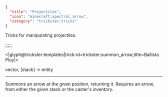 ```json
{
  "title": "Projectiles",
  "icon": "minecraft:spectral_arrow",
  "category": "trickster:tricks"
}
```

Tricks for manipulating projectiles.

;;;;;

<|glyph@trickster:templates|trick-id=trickster:summon_arrow,title=Ballista Ploy|>

vector, [stack] -> entity

---

Summons an arrow at the given position, returning it. 
Requires an arrow, from either the given stack or the caster's inventory. 
